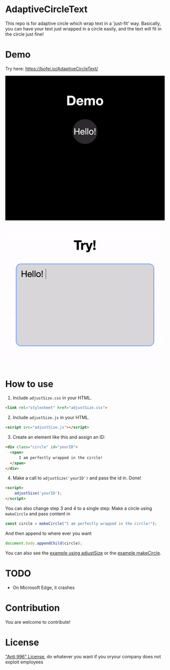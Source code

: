 # AdaptiveCircleText
This repo is for adaptive circle which wrap text in a 'just-fit' way.
Basically, you can have your text just wrapped in a circle easily, and the text will fit in the circle just fine!

# Demo 
Try here: https://bofei.io/AdaptiveCircleText/

![demo.gif](demo.gif)

# How to use
1. Include `adjustSize.css` in your HTML.
```html
<link rel="stylesheet" href="adjustSize.css">
```
2. Include `adjustSize.js` in your HTML.
```html
<script src="adjustSize.js"></script>
```
3. Create an element like this and assign an ID: 

```html
<div class="circle" id="yourID">
  <span>
      I am perfectly wrapped in the circle!
  </span>
</div>
```
4. Make a call to `adjustSize('yourID')` and pass the id in. Done!
```html
<script>
    adjustSize('yourID');
</script>
```

You can also change step 3 and 4 to a single step:
Make a circle using `makeCircle` and pass content in
```js
const circle = makeCircle("I am perfectly wrapped in the circle!");
```
And then append to where ever you want
```js
document.body.appendChild(circle);
```

You can also see the [example using adjustSize](exampleAdjustSize.html) or the [example makeCircle](exampleMakeCircle.html).

# TODO
- On Microsoft Edge, it crashes

# Contribution
You are welcome to contribute!

# License
["Anti 996" License](LICENSE.txt), do whatever you want if you oryour company does not exploit employees
